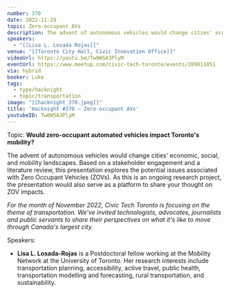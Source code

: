 ```yaml
---
number: 370
date: 2022-11-29
topic: Zero-occupant AVs
description: The advent of autonomous vehicles would change cities' economic, social, and mobility landscapes. Based on a stakeholder engagement and a literature review, this presentation explores the potential issues associated with Zero Occupant Vehicles (ZOVs). As this is an ongoing research project, the presentation would also serve as a platform to share your thought on ZOV impacts.
speakers:
  - "[[Lisa L. Losada Rojas]]"
venue: "[[Toronto City Hall, Civic Innovation Office]]"
videoUrl: https://youtu.be/Tw8W5A3PlyM
eventUrl: https://www.meetup.com/civic-tech-toronto/events/289811051
via: hybrid
booker: Luke
tags:
  - type/hacknight
  - topic/transportation
image: "[[hacknight_370.jpeg]]"
title: 'Hacknight #370 – Zero-occupant AVs'
youtubeID: Tw8W5A3PlyM
---
```

Topic: **Would zero-occupant automated vehicles impact Toronto's mobility?**

The advent of autonomous vehicles would change cities' economic, social, and mobility landscapes. Based on a stakeholder engagement and a literature review, this presentation explores the potential issues associated with Zero Occupant Vehicles (ZOVs). As this is an ongoing research project, the presentation would also serve as a platform to share your thought on ZOV impacts.

*For the month of November 2022, Civic Tech Toronto is focusing on the theme of transportation. We've invited technologists, advocates, journalists and public servants to share their perspectives on what it's like to move through Canada's largest city.*

Speakers:

* **Lisa L. Losada-Rojas** is a Postdoctoral fellow working at the Mobility Network at the University of Toronto. Her research interests include transportation planning, accessibility, active travel, public health, transportation modelling and forecasting, rural transportation, and sustainability.

